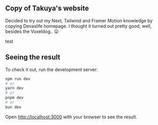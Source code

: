 ## Copy of Takuya's website

Decided to try out my Next, Tailwind and Framer Motion knowledge by copying Devaslife homepage. I thought it turned out pretty good, well, besides the Voxeldog.. 😛

test

## Seeing the result

To check it out, run the development server:

```bash
npm run dev
# or
yarn dev
# or
pnpm dev
# or
bun dev
```

Open [http://localhost:3000](http://localhost:3000) with your browser to see the result.


